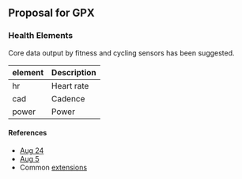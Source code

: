 ## Proposal for GPX

### Health Elements

Core data output by fitness and cycling sensors has been suggested.

| element | Description |
| ------- | ----------- |
| hr      | Heart rate  |
| cad     | Cadence     |
| power   | Power       |



#### References

- [Aug 24](https://groups.io/g/gpx/message/47)
- [Aug 5](https://groups.io/g/gpx/message/35)
- Common [extensions](../extensions.md)